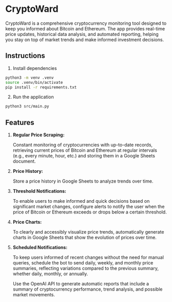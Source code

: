 # CryptoWard

CryptoWard is a comprehensive cryptocurrency monitoring tool designed to keep you informed about Bitcoin and Ethereum. The app provides real-time price updates, historical data analysis, and automated reporting, helping you stay on top of market trends and make informed investment decisions.

## **Instructions**

1. Install dependencies

```sh
python3 -m venv .venv
source .venv/bin/activate
pip install -r requirements.txt
```

2. Run the application

```sh
python3 src/main.py
```

## **Features**

1. **Regular Price Scraping:**

    Constant monitoring of cryptocurrencies with up-to-date records, retrieving current prices of Bitcoin and Ethereum at regular intervals (e.g., every minute, hour, etc.) and storing them in a Google Sheets document.

2. **Price History:**

    Store a price history in Google Sheets to analyze trends over time.

3. **Threshold Notifications:**

    To enable users to make informed and quick decisions based on significant market changes, configure alerts to notify the user when the price of Bitcoin or Ethereum exceeds or drops below a certain threshold.

4. **Price Charts:**

    To clearly and accessibly visualize price trends, automatically generate charts in Google Sheets that show the evolution of prices over time.

5. **Scheduled Notifications:**

    To keep users informed of recent changes without the need for manual queries, schedule the bot to send daily, weekly, and monthly price summaries, reflecting variations compared to the previous summary, whether daily, monthly, or annually.

    Use the OpenAI API to generate automatic reports that include a summary of cryptocurrency performance, trend analysis, and possible market movements.
